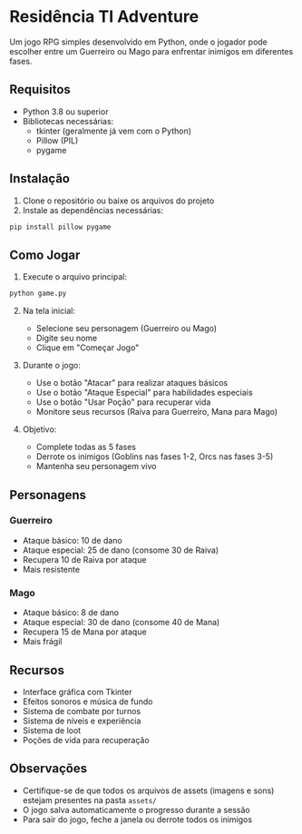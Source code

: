 # Residência TI Adventure

Um jogo RPG simples desenvolvido em Python, onde o jogador pode escolher entre um Guerreiro ou Mago para enfrentar inimigos em diferentes fases.

## Requisitos

- Python 3.8 ou superior
- Bibliotecas necessárias:
  - tkinter (geralmente já vem com o Python)
  - Pillow (PIL)
  - pygame

## Instalação

1. Clone o repositório ou baixe os arquivos do projeto
2. Instale as dependências necessárias:
```bash
pip install pillow pygame
```

## Como Jogar

1. Execute o arquivo principal:
```bash
python game.py
```

2. Na tela inicial:
   - Selecione seu personagem (Guerreiro ou Mago)
   - Digite seu nome
   - Clique em "Começar Jogo"

3. Durante o jogo:
   - Use o botão "Atacar" para realizar ataques básicos
   - Use o botão "Ataque Especial" para habilidades especiais
   - Use o botão "Usar Poção" para recuperar vida
   - Monitore seus recursos (Raiva para Guerreiro, Mana para Mago)

4. Objetivo:
   - Complete todas as 5 fases
   - Derrote os inimigos (Goblins nas fases 1-2, Orcs nas fases 3-5)
   - Mantenha seu personagem vivo

## Personagens

### Guerreiro
- Ataque básico: 10 de dano
- Ataque especial: 25 de dano (consome 30 de Raiva)
- Recupera 10 de Raiva por ataque
- Mais resistente

### Mago
- Ataque básico: 8 de dano
- Ataque especial: 30 de dano (consome 40 de Mana)
- Recupera 15 de Mana por ataque
- Mais frágil

## Recursos

- Interface gráfica com Tkinter
- Efeitos sonoros e música de fundo
- Sistema de combate por turnos
- Sistema de níveis e experiência
- Sistema de loot
- Poções de vida para recuperação

## Observações

- Certifique-se de que todos os arquivos de assets (imagens e sons) estejam presentes na pasta `assets/`
- O jogo salva automaticamente o progresso durante a sessão
- Para sair do jogo, feche a janela ou derrote todos os inimigos
